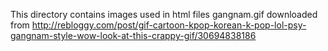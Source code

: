This directory contains images used in html files
 gangnam.gif downloaded from http://rebloggy.com/post/gif-cartoon-kpop-korean-k-pop-lol-psy-gangnam-style-wow-look-at-this-crappy-gif/30694838186